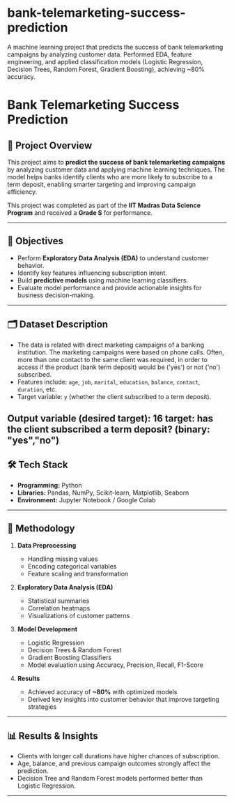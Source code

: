 # bank-telemarketing-success-prediction
A machine learning project that predicts the success of bank telemarketing campaigns by analyzing customer data. Performed EDA, feature engineering, and applied classification models (Logistic Regression, Decision Trees, Random Forest, Gradient Boosting), achieving ~80% accuracy.

# Bank Telemarketing Success Prediction  

## 📌 Project Overview  
This project aims to **predict the success of bank telemarketing campaigns** by analyzing customer data and applying machine learning techniques. The model helps banks identify clients who are more likely to subscribe to a term deposit, enabling smarter targeting and improving campaign efficiency.  

This project was completed as part of the **IIT Madras Data Science Program** and received a **Grade S** for performance.  

---

## 🎯 Objectives  
- Perform **Exploratory Data Analysis (EDA)** to understand customer behavior.  
- Identify key features influencing subscription intent.  
- Build **predictive models** using machine learning classifiers.  
- Evaluate model performance and provide actionable insights for business decision-making.  

---

## 🗂️ Dataset Description
- The data is related with direct marketing campaigns of a banking institution. The marketing campaigns were based on phone calls. Often, more than one contact to the same client was required, in order to access if the product (bank term deposit) would be ('yes') or not ('no') subscribed.  
- Features include: `age`, `job`, `marital`, `education`, `balance`, `contact`, `duration`, etc.  
- Target variable: `y` (whether the client subscribed to a term deposit).
  
Output variable (desired target):
16 target: has the client subscribed a term deposit? (binary: "yes","no")
---

## 🛠️ Tech Stack  
- **Programming:** Python  
- **Libraries:** Pandas, NumPy, Scikit-learn, Matplotlib, Seaborn  
- **Environment:** Jupyter Notebook / Google Colab  

---

## 🔎 Methodology  
1. **Data Preprocessing**  
   - Handling missing values  
   - Encoding categorical variables  
   - Feature scaling and transformation  

2. **Exploratory Data Analysis (EDA)**  
   - Statistical summaries  
   - Correlation heatmaps  
   - Visualizations of customer patterns  

3. **Model Development**  
   - Logistic Regression  
   - Decision Trees & Random Forest  
   - Gradient Boosting Classifiers  
   - Model evaluation using Accuracy, Precision, Recall, F1-Score  

4. **Results**  
   - Achieved accuracy of **~80%** with optimized models  
   - Derived key insights into customer behavior that improve targeting strategies  

---

## 📊 Results & Insights  
- Clients with longer call durations have higher chances of subscription.  
- Age, balance, and previous campaign outcomes strongly affect the prediction.  
- Decision Tree and Random Forest models performed better than Logistic Regression.  

---


